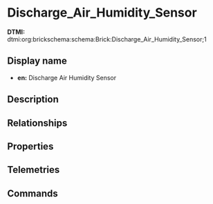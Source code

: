 # Discharge_Air_Humidity_Sensor
**DTMI:** dtmi:org:brickschema:schema:Brick:Discharge_Air_Humidity_Sensor;1
## Display name
- **en:** Discharge Air Humidity Sensor
## Description
## Relationships
## Properties
## Telemetries
## Commands
